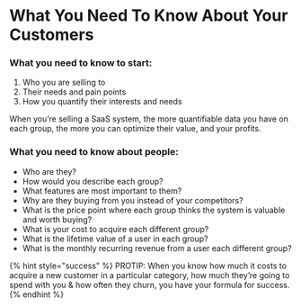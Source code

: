 # What You Need To Know About Your Customers

### What you need to know to start:

1. Who you are selling to
2. Their needs and pain points
3. How you quantify their interests and needs

When you’re selling a SaaS system, the more quantifiable data you have on each group, the more you can optimize their value, and your profits.

### What you need to know about people:

* Who are they?
* How would you describe each group?
* What features are most important to them?
* Why are they buying from you instead of your competitors?
* What is the price point where each group thinks the system is valuable and worth buying?
* What is your cost to acquire each different group?
* What is the lifetime value of a user in each group?
* What is the monthly recurring revenue from a user each different group?

{% hint style="success" %}
PROTIP: When you know how much it costs to acquire a new customer in a particular category, how much they’re going to spend with you & how often they churn, you have your formula for success.
{% endhint %}

